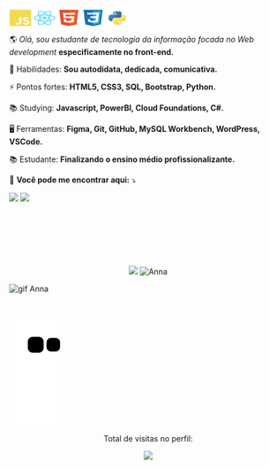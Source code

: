 <div style="display: inline_block"
     
  <br><img align="center" alt="Rafa-Js" height="30" width="40" src="https://raw.githubusercontent.com/devicons/devicon/master/icons/javascript/javascript-plain.svg">
  <img align="center" alt="Rafa-React" height="30" width="40" src="https://raw.githubusercontent.com/devicons/devicon/master/icons/react/react-original.svg">
  <img align="center" alt="Rafa-HTML" height="30" width="40" src="https://raw.githubusercontent.com/devicons/devicon/master/icons/html5/html5-original.svg">
  <img align="center" alt="Rafa-CSS" height="30" width="40" src="https://raw.githubusercontent.com/devicons/devicon/master/icons/css3/css3-original.svg">
  <img align="center" alt="Rafa-Python" height="30" width="40" src="https://raw.githubusercontent.com/devicons/devicon/master/icons/python/python-original.svg">
</div>



<p align="left"> 
🌎 <em>Olá, sou estudante de tecnologia da informação focada no Web development</em> <strong>especificamente no front-end.</strong>
</p>

<p align="left">
 🧬 
Habilidades: <strong> Sou autodidata, dedicada, comunicativa. </strong>
</p>
 
<p align="left">
 ⚡ Pontos fortes: <strong>HTML5, CSS3, SQL, Bootstrap, Python. </strong> 
</p> 

<p align="left"> 

<p align="left">
 📚 Studying: <strong>Javascript, PowerBI, Cloud Foundations, C#.</strong>
</p>

<p align="left">
 🖥️ Ferramentas: <strong>Figma, Git, GitHub, MySQL Workbench, WordPress, VSCode. </strong> 
</p> 
 
<p align="left">
 📚 Estudante: <strong>Finalizando o ensino médio profissionalizante.</strong>
</p>
 
<p align="left">
 📧 <strong>Você pode me encontrar aqui:</strong> ⤵️
</p>

<div>
 
<p align="left">
  <a href="https://mail.google.com/mail/u/?authuser=karencarv26@gmail.com" alt="Gmail">
  <img src="https://img.shields.io/badge/-Gmail-1C1C1C?style=for-the-badge&logo=Gmail&logoColor=0061C3" /></a>
 
  <a href="https://www.linkedin.com/in/ana-karen-carvalho-84839a18a/" alt="Linkedin">
   <img src="https://img.shields.io/badge/LinkedIn-1C1C1C?style=for-the-badge&logo=linkedin&logoColor=0061C3"></a>
   </div>


<br />
<br />
<br /> 
<br /> 
<br />



<p align="center" >
  <img height="150em" src="https://github-readme-stats.vercel.app/api?username=Anna-Carvalho&show_icons=true&theme=0061C3&bg_color=181818&text_color=fff"  />
  
  <img height="150em" src="https://github-readme-stats.vercel.app/api/top-langs?username=Anna-Carvalho&show_icons=true&theme=0061C3&bg_color=181818&text_color=fff&layout=compact" alt="Anna"/>
</p>

![gif Anna](https://user-images.githubusercontent.com/104832691/167262637-1a1a5913-0aee-4a06-98cd-876510355be9.gif)


  <br>

  ![Snake animation](https://github.com/rafaballerini/rafaballerini/blob/output/github-contribution-grid-snake.svg)
  
<div align="center">
<p>Total de visitas no perfil:</p>
<p>
    <img src="https://profile-counter.glitch.me/Anna-Carvalho/count.svg"/>
</p>
</div>
